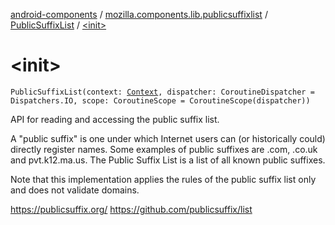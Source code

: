 [android-components](../../index.md) / [mozilla.components.lib.publicsuffixlist](../index.md) / [PublicSuffixList](index.md) / [&lt;init&gt;](./-init-.md)

# &lt;init&gt;

`PublicSuffixList(context: `[`Context`](https://developer.android.com/reference/android/content/Context.html)`, dispatcher: CoroutineDispatcher = Dispatchers.IO, scope: CoroutineScope = CoroutineScope(dispatcher))`

API for reading and accessing the public suffix list.

A "public suffix" is one under which Internet users can (or historically could) directly register names. Some
 examples of public suffixes are .com, .co.uk and pvt.k12.ma.us. The Public Suffix List is a list of all known
 public suffixes.

Note that this implementation applies the rules of the public suffix list only and does not validate domains.

https://publicsuffix.org/
https://github.com/publicsuffix/list


